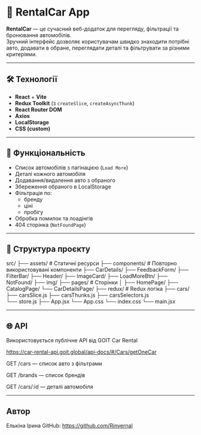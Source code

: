 # 🚗 RentalCar App

**RentalCar** — це сучасний веб-додаток для перегляду, фільтрації та бронювання автомобілів.  
Зручний інтерфейс дозволяє користувачам швидко знаходити потрібні авто, додавати в обране, переглядати деталі та фільтрувати за різними критеріями.

---

## 🛠 Технології

- **React** + **Vite**
- **Redux Toolkit** (з `createSlice`, `createAsyncThunk`)
- **React Router DOM**
- **Axios**
- **LocalStorage**
- **CSS (custom)**

---

## 🚀 Функціональність

- Список автомобілів з пагінацією (`Load More`)
- Деталі кожного автомобіля
- Додавання/видалення авто з обраного
- Збереження обраного в LocalStorage
- Фільтрація по:
  - бренду
  - ціні
  - пробігу
- Обробка помилок та лоадінгів
- 404 сторінка (`NotFoundPage`)

---

## 📁 Структура проєкту

src/
  ├── assets/ # Статичні ресурси 
  ├── components/ # Повторно використовувані компоненти 
    ├── CarDetails/ 
    ├── FeedbackForm/ 
    ├── FilterBar/
    ├── Header/
    ├── ImageCard/
    ├── LoadMoreBtn/
    ├── NotFound/
  ├── img/
  ├── pages/ # Сторінки │ 
    ├── HomePage/
    ├── CatalogPage/ 
    └── CarDetailsPage/ 
  ├── redux/ # Redux логіка
    ├── cars/ 
      ├── carsSlice.js
      ├── carsThunks.js
      ├── carsSelectors.js  
    └── store.js 
  ├── App.jsx 
  └── App.css
  └── index.css
  └── main.jsx

---

## 🌐 API
Використовується публічне API від GOIT Car Rental 

https://car-rental-api.goit.global/api-docs/#/Cars/getOneCar

GET /cars — список авто з фільтрами

GET /brands — список брендів

GET /cars/:id — деталі автомобіля

---

## Автор
 Елькіна Ірина 
 GitHub: https://github.com/Rinvernal
